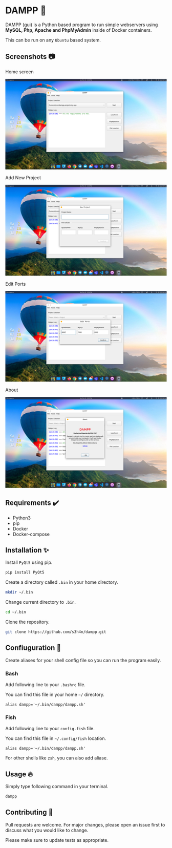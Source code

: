 # DAMPP 🚢
DAMPP (gui) is a Python based program to run simple webservers using **MySQL, Php, Apache and PhpMyAdmin** inside of Docker containers. 

This can be run on any `Ubuntu` based system. 

## Screenshots 📷
Home screen

<img src="resources/screenshots/Screenshot from 2022-02-12 14-28-43.png"/>

Add New Project

<img src="resources/screenshots/Screenshot from 2022-02-12 14-28-51.png"/>

Edit Ports

<img src="resources/screenshots/Screenshot from 2022-02-12 14-28-57.png"/>

About

<img src="resources/screenshots/Screenshot from 2022-02-12 14-29-07.png"/>


## Requirements ✔️
- Python3
- pip
- Docker
- Docker-compose

## Installation ✨

Install `PyQt5` using pip.

```python
pip install PyQt5
```

Create a directory called `.bin` in your home directory.

```bash
mkdir ~/.bin
```

Change current directory to `.bin`.

```bash
cd ~/.bin
```

Clone the repository.

```bash
git clone https://github.com/s3h4n/dampp.git
```

## Confiuguration 🔧

Create aliases for your shell config file so you can run the program easily.

### Bash

Add following line to your `.bashrc` file. 

You can find this file in your home `~/` directory.

```
alias dampp='~/.bin/dampp/dampp.sh'
```

### Fish

Add following line to your `config.fish` file. 

You can find this file in `~/.config/fish` location.

```
alias dampp='~/.bin/dampp/dampp.sh'
```

For other shells like `zsh`, you can also add aliase.

## Usage 🔥

Simply type following command in your terminal.

```bash
dampp
```
## Contributing 🤝

Pull requests are welcome. For major changes, please open an issue first to discuss what you would like to change.

Please make sure to update tests as appropriate.


